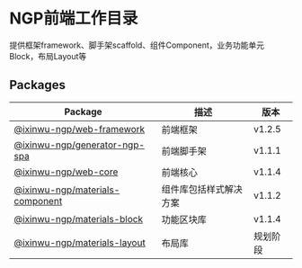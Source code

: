 # NGP前端工作目录

提供框架framework、脚手架scaffold、组件Component，业务功能单元Block，布局Layout等

## Packages

| Package | 描述 | 版本 |
| ------ | ------ | ------ |
| [@ixinwu-ngp/web-framework](./packages/web-framework/README.md) | 前端框架 | v1.2.5
| [@ixinwu-ngp/generator-ngp-spa](./packages/generator-ngp-spa/README.md) | 前端脚手架 | v1.1.1
| [@ixinwu-ngp/web-core](./packages/web-core/README.md) | 前端核心 | v1.1.4
| [@ixinwu-ngp/materials-component](./packages/materials-component/README.md) | 组件库包括样式解决方案 | v1.1.2
| [@ixinwu-ngp/materials-block](./packages/materials-block/README.md) | 功能区块库 | v1.1.4
| [@ixinwu-ngp/materials-layout](./packages/materials-layout/README.md) | 布局库 | 规划阶段

